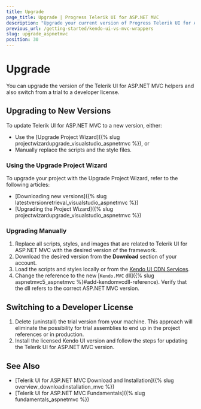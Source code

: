 ```yaml
---
title: Upgrade
page_title: Upgrade | Progress Telerik UI for ASP.NET MVC
description: "Upgrade your current version of Progress Telerik UI for ASP.NET MVC and switch from a trial to a developer license."
previous_url: /getting-started/kendo-ui-vs-mvc-wrappers
slug: upgrade_aspnetmvc
position: 30
---
```


# Upgrade

You can upgrade the version of the Telerik UI for ASP.NET MVC helpers and also switch from a trial to a developer license.

## Upgrading to New Versions

To update Telerik UI for ASP.NET MVC to a new version, either:

* Use the [Upgrade Project Wizard]({% slug projectwizardupgrade_visualstudio_aspnetmvc %}), or
* Manually replace the scripts and the style files.

### Using the Upgrade Project Wizard

To upgrade your project with the Upgrade Project Wizard, refer to the following articles:

* [Downloading new versions]({% slug latestversionretrieval_visualstudio_aspnetmvc %})
* [Upgrading the Project Wizard]({% slug projectwizardupgrade_visualstudio_aspnetmvc %})

### Upgrading Manually

1. Replace all scripts, styles, and images that are related to Telerik UI for ASP.NET MVC with the desired version of the framework.
1. Download the desired version from the **Download** section of your account.
1. Load the scripts and styles locally or from the [Kendo UI CDN Services](https://docs.telerik.com/kendo-ui/intro/installation/cdn-service).
1. Change the reference to the new [`Kendo.MVC` dll]({% slug aspnetmvc5_aspnetmvc %}#add-kendomvcdll-reference). Verify that the dll refers to the correct ASP.NET MVC version.

## Switching to a Developer License

1. Delete (uninstall) the trial version from your machine. This approach will eliminate the possibility for trial assemblies to end up in the project references or in production.
1. Install the licensed Kendo UI version and follow the steps for updating the Telerik UI for ASP.NET MVC version.

## See Also

* [Telerik UI for ASP.NET MVC Download and Installation]({% slug overview_downloadinstallation_mvc %})
* [Telerik UI for ASP.NET MVC Fundamentals]({% slug fundamentals_aspnetmvc %})
